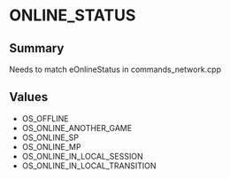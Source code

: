 # ONLINE_STATUS

## Summary
Needs to match eOnlineStatus in commands_network.cpp

## Values
* OS_OFFLINE
* OS_ONLINE_ANOTHER_GAME
* OS_ONLINE_SP
* OS_ONLINE_MP
* OS_ONLINE_IN_LOCAL_SESSION
* OS_ONLINE_IN_LOCAL_TRANSITION